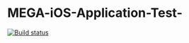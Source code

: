 # MEGA-iOS-Application-Test-

[![Build status](https://build.appcenter.ms/v0.1/apps/667fc6b5-a127-4945-a44e-29543798e8c0/branches/master/badge)](https://appcenter.ms)